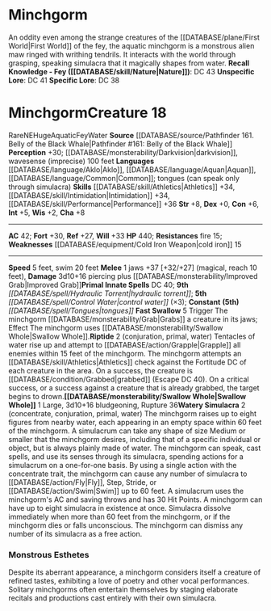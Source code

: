 ﻿---
ac: '42'
alignment: NE
charisma: '+8'
constitution: '+6'
creature_ability:
- Fast Swallow
- Riptide
- Swallow Whole
- Watery Simulacra
dexterity: '+0'
element: Water
fortitude: '+30'
hp: '440'
id: '1011'
intelligence: '+5'
land_speed: '5'
language:
- '[[DATABASE/language/Aklo|Aklo]]'
- '[[DATABASE/language/Aquan|Aquan]]'
- '[[DATABASE/language/Common|Common]] ; tongues (can speak onlythrough simulacra)'
level: '18'
max_speed: '20'
name: Minchgorm
perception: '+30'
rarity: Rare
reflex: '+27'
resistance:
- fire 15
sense:
- '[[DATABASE/monsterability/Darkvision|darkvision]]'
- wavesense (imprecise) 100 feet
size: Huge
skill:
- '[[DATABASE/skill/Athletics|Athletics]] +34'
- '[[DATABASE/skill/Intimidation|Intimidation]] +34'
- '[[DATABASE/skill/Performance|Performance]] +36'
source: '[[DATABASE/source/Pathfinder 161. Belly of the Black Whale|Pathfinder #161:
  Belly of the Black Whale]]'
speed:
- 5 feet
- swim 20 feet
spell:
- '[[DATABASE/spell/Control Water|Control Water]]'
- '[[DATABASE/spell/Hydraulic Torrent|Hydraulic Torrent]]'
- '[[DATABASE/spell/Tongues|Tongues]]'
strength: '+8'
strength_req: '8'
strongest_save:
- Will
swim_speed: '20'
trait:
- '[[DATABASE/trait/Aquatic|Aquatic]]'
- '[[DATABASE/trait/Fey|Fey]]'
- '[[DATABASE/trait/Rare|Rare]]'
- '[[DATABASE/trait/Water|Water]]'
type: Creature
vision: Darkvision
weakest_save:
- Reflex
weakness:
- '[[DATABASE/equipment/Cold Iron Weapon|cold iron]] 15'
will: '+33'
wisdom: '+2'

---
# Minchgorm

An oddity even among the strange creatures of the [[DATABASE/plane/First World|First World]] of the fey, the aquatic minchgorm is a monstrous alien maw ringed with writhing tendrils. It interacts with the world through grasping, speaking simulacra that it magically shapes from water.
**Recall Knowledge - Fey ([[DATABASE/skill/Nature|Nature]])**: DC 43
**Unspecific Lore**: DC 41
**Specific Lore**: DC 38

# Minchgorm<span class="item-type">Creature 18</span>

<span class="trait-rare item-trait">Rare</span><span class="trait-alignment item-trait">NE</span><span class="trait-size item-trait">Huge</span><span class="item-trait">Aquatic</span><span class="item-trait">Fey</span><span class="item-trait">Water</span>
**Source** [[DATABASE/source/Pathfinder 161. Belly of the Black Whale|Pathfinder #161: Belly of the Black Whale]]
**Perception** +30; [[DATABASE/monsterability/Darkvision|darkvision]], wavesense (imprecise) 100 feet
**Languages** [[DATABASE/language/Aklo|Aklo]], [[DATABASE/language/Aquan|Aquan]], [[DATABASE/language/Common|Common]]; tongues (can speak only through simulacra)
**Skills** [[DATABASE/skill/Athletics|Athletics]] +34, [[DATABASE/skill/Intimidation|Intimidation]] +34, [[DATABASE/skill/Performance|Performance]] +36
**Str** +8, **Dex** +0, **Con** +6, **Int** +5, **Wis** +2, **Cha** +8

---
**AC** 42; **Fort** +30, **Ref** +27, **Will** +33
**HP** 440; **Resistances** fire 15; **Weaknesses** [[DATABASE/equipment/Cold Iron Weapon|cold iron]] 15

---
**Speed** 5 feet, swim 20 feet
<span class="in-box-ability">**Melee** <span class="action-icon">1</span> jaws +37 [+32/+27] (magical, reach 10 feet), **Damage** 3d10+16 piercing plus [[DATABASE/monsterability/Improved Grab|Improved Grab]]</span>**Primal Innate Spells** DC 40; **9th** _[[DATABASE/spell/Hydraulic Torrent|hydraulic torrent]]_; **5th** _[[DATABASE/spell/Control Water|control water]]_ (×3); **Constant** **(5th)** _[[DATABASE/spell/Tongues|tongues]]_
<span class="in-box-ability">**Fast Swallow** <span class="action-icon">5</span> Trigger The minchgorm [[DATABASE/monsterability/Grab|Grabs]] a creature in its jaws; Effect The minchgorm uses [[DATABASE/monsterability/Swallow Whole|Swallow Whole]].</span><span class="in-box-ability">**Riptide** <span class="action-icon">2</span> (conjuration, primal, water) Tentacles of water rise up and attempt to [[DATABASE/action/Grapple|Grapple]] all enemies within 15 feet of the minchgorm. The minchgorm attempts an [[DATABASE/skill/Athletics|Athletics]] check against the Fortitude DC of each creature in the area. On a success, the creature is [[DATABASE/condition/Grabbed|grabbed]] (Escape DC 40). On a critical success, or a success against a creature that is already grabbed, the target begins to drown.</span><span class="in-box-ability">**[[DATABASE/monsterability/Swallow Whole|Swallow Whole]]** <span class="action-icon">1</span> Large, 3d10+16 bludgeoning, Rupture 36</span><span class="in-box-ability">**Watery Simulacra** <span class="action-icon">2</span> (concentrate, conjuration, primal, water) The minchgorm raises up to eight figures from nearby water, each appearing in an empty space within 60 feet of the minchgorm. A simulacrum can take any shape of size Medium or smaller that the minchgorm desires, including that of a specific individual or object, but is always plainly made of water. The minchgorm can speak, cast spells, and use its senses through its simulacra, spending actions for a simulacrum on a one-for-one basis. By using a single action with the concentrate trait, the minchgorm can cause any number of simulacra to [[DATABASE/action/Fly|Fly]], Step, Stride, or [[DATABASE/action/Swim|Swim]] up to 60 feet. A simulacrum uses the minchgorm's AC and saving throws and has 30 Hit Points. A minchgorm can have up to eight simulacra in existence at once. Simulacra dissolve immediately when more than 60 feet from the minchgorm, or if the minchgorm dies or falls unconscious. The minchgorm can dismiss any number of its simulacra as a free action.</span>

###  Monstrous Esthetes

Despite its aberrant appearance, a minchgorm considers itself a creature of refined tastes, exhibiting a love of poetry and other vocal performances. Solitary minchgorms often entertain themselves by staging elaborate recitals and productions cast entirely with their own simulacra.